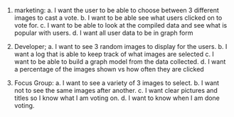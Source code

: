 1. marketing:
    a.  I want the user to be able to choose between 3 different images to cast a vote.
    b. I want to be able see what users clicked on to vote for.
    c. I want to be able to look at the compiled data and see what is popular with users.
    d. I want all user data to be in graph form

2. Developer;
    a. I want to see 3 random images to display for the users.
    b. I want a log that is able to keep track of what images are selected
    c. I want to be able to build a graph model from the data collected.
    d. I want a percentage of the images shown vs how often they are clicked

3. Focus Group:
    a. I want to see a variety of 3 images to select.
    b. I want not to see the same images after another.
    c. I want clear pictures and titles so I know what I am voting on.
    d. I want to know when I am done voting.
